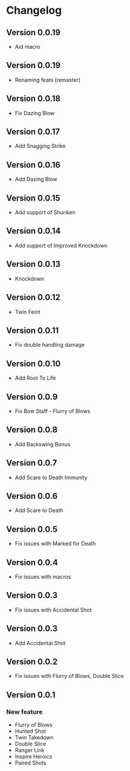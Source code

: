 # Changelog

## Version 0.0.19
- Aid macro

## Version 0.0.19
- Renaming feats (remaster)

## Version 0.0.18
- Fix Dazing Blow

## Version 0.0.17
- Add Snagging Strike

## Version 0.0.16
- Add Dazing Blow

## Version 0.0.15

- Add support of Shuriken

## Version 0.0.14

- Add support of Improved Knockdown

## Version 0.0.13

- Knockdown

## Version 0.0.12

- Twin Feint

## Version 0.0.11

- Fix double handling damage

## Version 0.0.10

- Add Root To Life

## Version 0.0.9

- Fix Bow Staff - Flurry of Blows

## Version 0.0.8

- Add Backswing Bonus

## Version 0.0.7

- Add Scare to Death Immunity

## Version 0.0.6

- Add Scare to Death

## Version 0.0.5

- Fix issues with Marked for Death

## Version 0.0.4

- Fix issues with macros

## Version 0.0.3

- Fix issues with Accidental Shot

## Version 0.0.3

- Add Accidental Shot

## Version 0.0.2

- Fix issues with Flurry of Blows, Double Slice

## Version 0.0.1

### New feature
- Flurry of Blows
- Hunted Shot
- Twin Takedown
- Double Slice
- Ranger Link
- Inspire Heroics
- Paired Shots